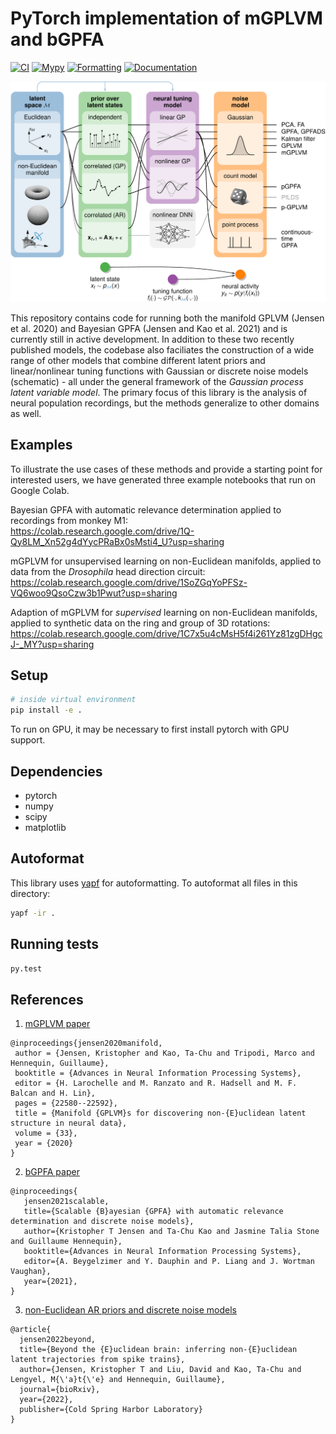 # PyTorch implementation of mGPLVM and bGPFA

[![CI](https://github.com/tachukao/mgplvm-pytorch/actions/workflows/ci.yaml/badge.svg?branch=develop)](https://github.com/tachukao/mgplvm-pytorch/actions/workflows/ci.yaml/badge.svg?branch=develop)
[![Mypy](https://github.com/tachukao/mgplvm-pytorch/actions/workflows/mypy.yaml/badge.svg?branch=develop)](https://github.com/tachukao/mgplvm-pytorch/actions/workflows/mypy.yaml/badge.svg?branch=develop)
[![Formatting](https://github.com/tachukao/mgplvm-pytorch/actions/workflows/formatting.yml/badge.svg?branch=develop)](https://github.com/tachukao/mgplvm-pytorch/actions/workflows/formatting.yml/badge.svg?branch=develop)
[![Documentation](https://img.shields.io/badge/docs-latest-blue.svg)](https://tachukao.github.io/mgplvm-pytorch)

![schematic](docsrc/source/_static/small_lvm_fig.png)

This repository contains code for running both the manifold GPLVM (Jensen et al. 2020) and Bayesian GPFA (Jensen and Kao et al. 2021) and is currently still in active development.
In addition to these two recently published models, the codebase also faciliates the construction of a wide range of other models that combine different latent priors and linear/nonlinear tuning functions with Gaussian or discrete noise models (schematic) - all under the general framework of the _Gaussian process latent variable model_.
The primary focus of this library is the analysis of neural population recordings, but the methods generalize to other domains as well.

## Examples

To illustrate the use cases of these methods and provide a starting point for interested users, we have generated three example notebooks that run on Google Colab.

Bayesian GPFA with automatic relevance determination applied to recordings from monkey M1:\
https://colab.research.google.com/drive/1Q-Qy8LM_Xn52g4dYycPRaBx0sMsti4_U?usp=sharing

mGPLVM for unsupervised learning on non-Euclidean manifolds, applied to data from the _Drosophila_ head direction circuit:\
https://colab.research.google.com/drive/1SoZGqYoPFSz-VQ6woo9QsoCzw3b1Pwut?usp=sharing

Adaption of mGPLVM for _supervised_ learning on non-Euclidean manifolds, applied to synthetic data on the ring and group of 3D rotations:\
https://colab.research.google.com/drive/1C7x5u4cMsH5f4i261Yz81zgDHgcJ-_MY?usp=sharing

## Setup

```sh
# inside virtual environment
pip install -e .
```

To run on GPU, it may be necessary to first install pytorch with GPU support.

## Dependencies

- pytorch
- numpy
- scipy
- matplotlib

## Autoformat

This library uses [yapf](https://github.com/google/yapf) for autoformatting.
To autoformat all files in this directory:

```sh
yapf -ir .
```

## Running tests

```sh
py.test
```

## References

1. [mGPLVM paper](https://proceedings.neurips.cc/paper/2020/hash/fedc604da8b0f9af74b6cfc0fab2163c-Abstract.html)

```
@inproceedings{jensen2020manifold,
 author = {Jensen, Kristopher and Kao, Ta-Chu and Tripodi, Marco and Hennequin, Guillaume},
 booktitle = {Advances in Neural Information Processing Systems},
 editor = {H. Larochelle and M. Ranzato and R. Hadsell and M. F. Balcan and H. Lin},
 pages = {22580--22592},
 title = {Manifold {GPLVM}s for discovering non-{E}uclidean latent structure in neural data},
 volume = {33},
 year = {2020}
}
```

2. [bGPFA paper](https://www.biorxiv.org/content/10.1101/2021.06.03.446788v2)

```
@inproceedings{
   jensen2021scalable,
   title={Scalable {B}ayesian {GPFA} with automatic relevance determination and discrete noise models},
   author={Kristopher T Jensen and Ta-Chu Kao and Jasmine Talia Stone and Guillaume Hennequin},
   booktitle={Advances in Neural Information Processing Systems},
   editor={A. Beygelzimer and Y. Dauphin and P. Liang and J. Wortman Vaughan},
   year={2021},
}
```

3. [non-Euclidean AR priors and discrete noise models](https://www.biorxiv.org/content/10.1101/2022.05.11.490308v2)

```
@article{
  jensen2022beyond,
  title={Beyond the {E}uclidean brain: inferring non-{E}uclidean latent trajectories from spike trains},
  author={Jensen, Kristopher T and Liu, David and Kao, Ta-Chu and Lengyel, M{\'a}t{\'e} and Hennequin, Guillaume},
  journal={bioRxiv},
  year={2022},
  publisher={Cold Spring Harbor Laboratory}
}
```
